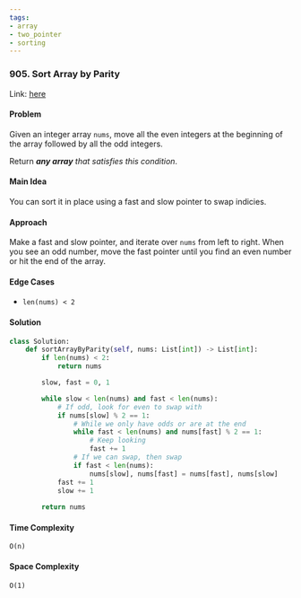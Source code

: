 ```yaml
---
tags:
- array
- two_pointer
- sorting
---
```

### 905. Sort Array by Parity

Link: [here](https://leetcode.com/problems/sort-array-by-parity/description/)

#### Problem
Given an integer array `nums`, move all the even integers at the beginning of the array followed by all the odd integers.

Return _**any array** that satisfies this condition_.

#### Main Idea
You can sort it in place using a fast and slow pointer to swap indicies. 

#### Approach
Make a fast and slow pointer, and iterate over `nums` from left to right. When you see an odd number, move the fast pointer until you find an even number or hit the end of the array.

#### Edge Cases
- `len(nums) < 2` 

#### Solution
```python 
class Solution:
    def sortArrayByParity(self, nums: List[int]) -> List[int]:
        if len(nums) < 2:
            return nums

        slow, fast = 0, 1

        while slow < len(nums) and fast < len(nums):
            # If odd, look for even to swap with
            if nums[slow] % 2 == 1:
                # While we only have odds or are at the end
                while fast < len(nums) and nums[fast] % 2 == 1:
                    # Keep looking
                    fast += 1
                # If we can swap, then swap
                if fast < len(nums):
                    nums[slow], nums[fast] = nums[fast], nums[slow]
            fast += 1
            slow += 1
            
        return nums
```

#### Time Complexity
`O(n)`

#### Space Complexity
`O(1)`

